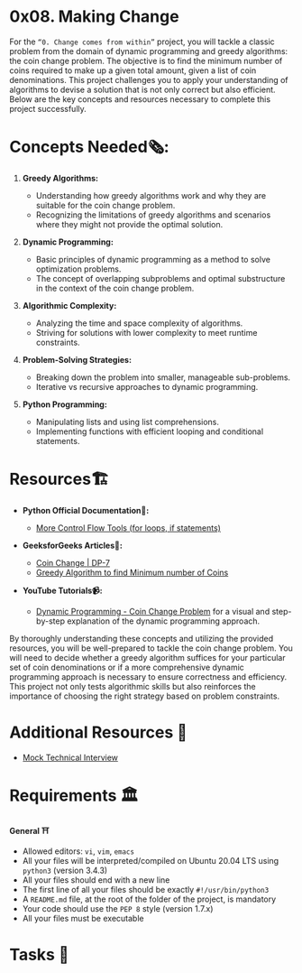 # 0x08. Making Change
For the `“0. Change comes from within”` project, you will tackle a classic problem from the domain of dynamic programming and greedy algorithms: the coin change problem. The objective is to find the minimum number of coins required to make up a given total amount, given a list of coin denominations. This project challenges you to apply your understanding of algorithms to devise a solution that is not only correct but also efficient. Below are the key concepts and resources necessary to complete this project successfully.

# Concepts Needed🗞️:
1. **Greedy Algorithms:**

    * Understanding how greedy algorithms work and why they are suitable for the coin change problem.
    * Recognizing the limitations of greedy algorithms and scenarios where they might not provide the optimal solution.

2. **Dynamic Programming:**

    * Basic principles of dynamic programming as a method to solve optimization problems.
    * The concept of overlapping subproblems and optimal substructure in the context of the coin change problem.

3. **Algorithmic Complexity:**

    * Analyzing the time and space complexity of algorithms.
    * Striving for solutions with lower complexity to meet runtime constraints.

4. **Problem-Solving Strategies:**

    * Breaking down the problem into smaller, manageable sub-problems.
    * Iterative vs recursive approaches to dynamic programming.

5. **Python Programming:**

    * Manipulating lists and using list comprehensions.
    * Implementing functions with efficient looping and conditional statements.

# Resources🏗️
* **Python Official Documentation🐍:**
    * [More Control Flow Tools (for loops, if statements)](https://docs.python.org/3/tutorial/controlflow.html)

* **GeeksforGeeks Articles📰:**
    * [Coin Change | DP-7](https://www.geeksforgeeks.org/coin-change-dp-7/)
    * [Greedy Algorithm to find Minimum number of Coins](https://www.geeksforgeeks.org/greedy-algorithm-to-find-minimum-number-of-coins/)

* **YouTube Tutorials📹:**
    * [Dynamic Programming - Coin Change Problem](https://www.youtube.com/watch?v=jgiZlGzXMBw) for a visual and step-by-step explanation of the dynamic programming approach.

By thoroughly understanding these concepts and utilizing the provided resources, you will be well-prepared to tackle the coin change problem. You will need to decide whether a greedy algorithm suffices for your particular set of coin denominations or if a more comprehensive dynamic programming approach is necessary to ensure correctness and efficiency. This project not only tests algorithmic skills but also reinforces the importance of choosing the right strategy based on problem constraints.

# Additional Resources 🏣
* [Mock Technical Interview](https://www.youtube.com/watch?v=9BSSIsJ-fWg)

# Requirements 🏛️
<b>General ⛩️</b>

* Allowed editors: `vi`, `vim`, `emacs`
* All your files will be interpreted/compiled on Ubuntu 20.04 LTS using `python3` (version 3.4.3)
* All your files should end with a new line
* The first line of all your files should be exactly `#!/usr/bin/python3`
* A `README.md` file, at the root of the folder of the project, is mandatory
* Your code should use the `PEP 8` style (version 1.7.x)
* All your files must be executable

# Tasks 📃








































